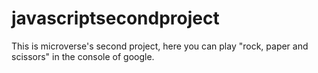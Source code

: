 # javascriptsecondproject

This is microverse's second project, here you can play "rock, paper and scissors" in the console of google.
